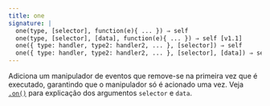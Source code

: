 ```yaml
---
title: one
signature: |
  one(type, [selector], function(e){ ... }) ⇒ self
  one(type, [selector], [data], function(e){ ... }) ⇒ self [v1.1]
  one({ type: handler, type2: handler2, ... }, [selector]) ⇒ self
  one({ type: handler, type2: handler2, ... }, [selector], [data]) ⇒ self [v1.1]
---
```


Adiciona um manipulador de eventos que remove-se na primeira vez que é executado,
garantindo que o manipulador só é acionado uma vez. Veja [`.on()`](#on) para
explicação dos argumentos `selector` e `data`.
